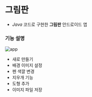 # 그림판
- *Java* 코드로 구현한 **그림판** 안드로이드 앱

### 기능 설명
![app](https://user-images.githubusercontent.com/87348583/131632063-f93c8464-7295-4a07-a2bd-187665beda51.png)

- 새로 만들기
- 배경 이미지 설정
- 펜 색깔 변경
- 지우개 기능
- 도형 추가
- 이미지 파일 저장
